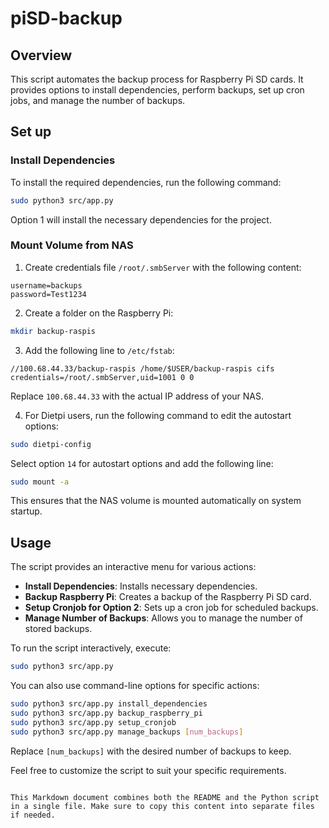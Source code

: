 # piSD-backup

## Overview

This script automates the backup process for Raspberry Pi SD cards. It provides options to install dependencies, perform backups, set up cron jobs, and manage the number of backups.

## Set up

### Install Dependencies

To install the required dependencies, run the following command:

```bash
sudo python3 src/app.py
```

Option 1 will install the necessary dependencies for the project.

### Mount Volume from NAS

1. Create credentials file `/root/.smbServer` with the following content:

```
username=backups
password=Test1234
```

2. Create a folder on the Raspberry Pi:

```bash
mkdir backup-raspis
```

3. Add the following line to `/etc/fstab`:

```
//100.68.44.33/backup-raspis /home/$USER/backup-raspis cifs credentials=/root/.smbServer,uid=1001 0 0
```

Replace `100.68.44.33` with the actual IP address of your NAS.

4. For Dietpi users, run the following command to edit the autostart options:

```bash
sudo dietpi-config
```

Select option `14` for autostart options and add the following line:

```bash
sudo mount -a
```

This ensures that the NAS volume is mounted automatically on system startup.

## Usage

The script provides an interactive menu for various actions:

- **Install Dependencies**: Installs necessary dependencies.
- **Backup Raspberry Pi**: Creates a backup of the Raspberry Pi SD card.
- **Setup Cronjob for Option 2**: Sets up a cron job for scheduled backups.
- **Manage Number of Backups**: Allows you to manage the number of stored backups.

To run the script interactively, execute:

```bash
sudo python3 src/app.py
```

You can also use command-line options for specific actions:

```bash
sudo python3 src/app.py install_dependencies
sudo python3 src/app.py backup_raspberry_pi
sudo python3 src/app.py setup_cronjob
sudo python3 src/app.py manage_backups [num_backups]
```

Replace `[num_backups]` with the desired number of backups to keep.

Feel free to customize the script to suit your specific requirements.
```

This Markdown document combines both the README and the Python script in a single file. Make sure to copy this content into separate files if needed.
